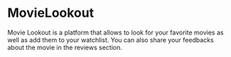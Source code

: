 # MovieLookout
Movie Lookout is a platform that allows to look for your favorite movies as well as add them to your watchlist. You can also share your feedbacks about the movie in the reviews section.
